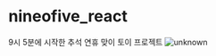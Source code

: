 # nineofive_react

9시 5분에 시작한 추석 연휴 맞이 토이 프로젝트
![unknown](https://user-images.githubusercontent.com/86070069/134766586-26bf032e-c6e9-431c-ae00-e776e09fc9ca.png)
